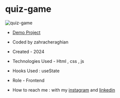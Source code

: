 # quiz-game
![quiz-game](https://github.com/zahra-cheraghian/quiz-game/assets/155820127/5933ee58-3d87-41cc-9512-5580465cad08)
- [Demo Project](https://zahra-cheraghian.github.io/quiz-game/)
- Coded by zahracheraghian

- Created - 2024

- Technologies Used - Html , css , js 

- Hooks Used : useState 

- Role - Frontend

- How to reach me : with my [instagram](https://www.instagram.com/zahracheraghian_web?igsh=MXR1OWRpNW5yOW9jZA==) and [linkedin](http://www.linkedin.com/in/zahra-cheraghianweb)
